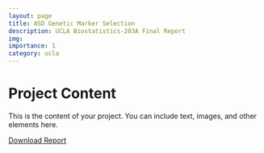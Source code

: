 ```yaml
---
layout: page
title: ASD Genetic Marker Selection
description: UCLA Biostatistics-203A Final Report
img:
importance: 1
category: ucla
---
```


# Project Content

This is the content of your project. You can include text, images, and other elements here.



[Download Report](/assets/pdf/biostat203a_final.pdf)
